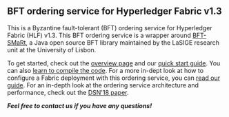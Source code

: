 ## BFT ordering service for Hyperledger Fabric v1.3

This is a Byzantine fault-tolerant (BFT) ordering service for Hyperledger Fabric (HLF) v1.3. This BFT ordering service is a wrapper around [BFT-SMaRt](https://github.com/bft-smart/library), a Java open source BFT library maintained by the LaSIGE research unit at the University of Lisbon. 

To get started, check out the [overview page](https://github.com/bft-smart/fabric-orderingservice/wiki/Overview) and our [quick start guide](https://github.com/bft-smart/fabric-orderingservice/wiki/Quick-Start-v1.2). You can also [learn to compile the code](https://github.com/bft-smart/fabric-orderingservice/wiki/Compiling). For a more in-dept look at how to configure a Fabric deployment with this ordering service, you can [read our guide](https://github.com/bft-smart/fabric-orderingservice/wiki/Configuring-a-deployment-v1.2). For an in-depth look at the ordering service architecture and performance, check out the [DSN'18 paper](http://www.di.fc.ul.pt/~bessani/publications/dsn18-hlfsmart.pdf).

***Feel free to contact us if you have any questions!***
